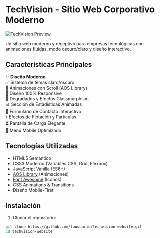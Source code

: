 # TechVision - Sitio Web Corporativo Moderno

![TechVision Preview](./screenshots/preview.jpg)

Un sitio web moderno y receptivo para empresas tecnológicas con animaciones fluidas, modo oscuro/claro y diseño interactivo.

## Características Principales

✨ **Diseño Moderno**  
✅ Sistema de temas claro/oscuro  
🚀 Animaciones con Scroll (AOS Library)  
📱 Diseño 100% Responsive  
🎨 Degradados y Efectos Glassmorphism  
📊 Sección de Estadísticas Animadas  
📧 Formulario de Contacto Interactivo  
🌀 Efectos de Flotación y Partículas  
⏳ Pantalla de Carga Elegante  
🍔 Menú Mobile Optimizado  

## Tecnologías Utilizadas

- HTML5 Semántico
- CSS3 Moderno (Variables CSS, Grid, Flexbox)
- JavaScript Vanilla (ES6+)
- [AOS Library](https://michalsnik.github.io/aos/) (Animaciones)
- [Font Awesome](https://fontawesome.com/) (Iconos)
- CSS Animations & Transitions
- Diseño Mobile-First

## Instalación

1. Clonar el repositorio:
```bash
git clone https://github.com/tuusuario/techvision-website.git
cd techvision-website
